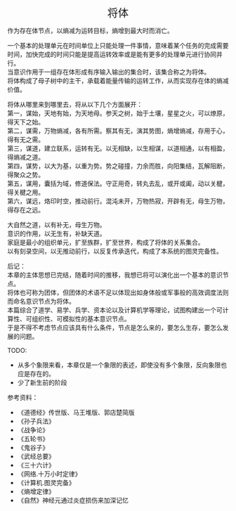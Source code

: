 <center><font size=5>将体</font></center>

作为存在体节点，以熵减为运转目标，熵增到最大时而消亡。<br>

一个基本的处理单元在时间单位上只能处理一件事情，意味着某个任务的完成需要时间，加快完成的时间只能是提高运转效率或是能有更多的处理单元进行协同并行。<br/>
当意识作用于一组存在体形成有序输入输出的集合时，该集合称之为将体。<br/>
将体构成了母子树中的主干，承载着能量传输的运转工作，从而实现存在体的熵减价值。<br/>

将体从哪里来到哪里去，将从以下几个方面展开：<br/>
第一，谋始，天地有始，为天地母。参天之树，始于土壤，星星之火，可以燎原，得天下之始。<br/>
第二，谋需，万物熵减，各有所需。察其有无，演其势图，熵增熵减，存用于心，得有无之需。<br/>
第三，谋道，建立联系，运转有无。以无相缺，以生相谋，以道相通，以有相盈，得熵减之道。<br/>
第四，谋势，以大为基，以重为势。势之碰撞，力余而胜，向阳集结，瓦解阻断，得聚众之势。<br/>
第五，谋用，囊括为域，修道保法。守正用奇，转丸去乱，或开或阖，动以关楗，得关楗之用。<br/>
第六，谋远，烙印时空，推动前行。混沌未开，万物热寂，开辟有无，母生万物，得存在之远。<br/>

大自然之道，以有补无，母生万物。<br/>
意识的作用，以无生有，补缺天道。<br/>
家庭是最小的组织单元，扩至族群，扩至世界，构成了将体的关系集合。<br/>
以有刻录空间，以无推动前行，以反复传承迭代，构成了本系统的图灵完备性。<br/>

后记：<br/>
本章的主体思想已完结，随着时间的推移，我想已将可以演化出一个基本的意识节点。<br/>
将体也可称为团体，但团体的术语不足以体现出如身体般或军事般的高效调度法则而命名意识节点为将体。<br/>
本篇综合了道学、易学、兵学、资本论以及计算机学等理论，试图构建出一个可计算性、可组织性、可模拟性的基本意识节点。<br/>
于是不得不考虑节点应该具有什么条件，节点是怎么来的，要怎么生存，要怎么发展的问题。<br/>

TODO:
* 从多个象限来看，本章仅是一个象限的表述，即使没有多个象限，反向象限也应是存在的。<br/>
* 少了新生前的阶段

参考资料：
* 《道德经》传世版、马王堆版、郭店楚简版
* 《孙子兵法》
* 《战争论》
* 《五轮书》
* 《鬼谷子》
* 《武经总要》
* 《三十六计》
* 《网络.十万小时定律》
* 《计算机.图灵完备》
* 《熵增定律》
* 《自然》神经元通过炎症损伤来加深记忆
